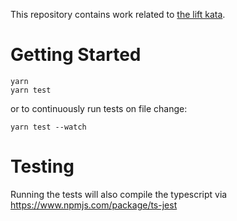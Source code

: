 This repository contains work related to [the lift kata](https://kata-log.rocks/lift-kata).

# Getting Started

```
yarn
yarn test
```

or to continuously run tests on file change:
```
yarn test --watch
```

# Testing

Running the tests will also compile the typescript via https://www.npmjs.com/package/ts-jest


